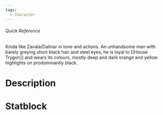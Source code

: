 ```yaml
---
tags:
  - Character
---
```

###### Quick Reference
Kinda like Zavala/Dalinar in tone and actions. An unhandsome man with barely greying short black hair and steel eyes, he is loyal to [[House Trygon]] and wears its colours, mostly deep and dark orange and yellow highlights on prodominantly black.
# Description

# Statblock